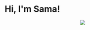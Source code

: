 # Hi, I'm Sama!

<p align="center"><img src="https://i.giphy.com/RThN0hOS2GO4M.gif" /></p>


<!-- Proudly created with GPRM ( https://gprm.itsvg.in ) -->
